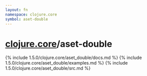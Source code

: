```yaml
---
layout: fn
namespace: clojure.core
symbol: aset-double
---
```


# [clojure.core](../)/aset-double

{% include 1.5.0/clojure.core/aset_double/docs.md %}
{% include 1.5.0/clojure.core/aset_double/examples.md %}
{% include 1.5.0/clojure.core/aset_double/src.md %}

